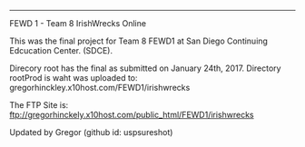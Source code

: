 *********
FEWD 1 - Team 8 IrishWrecks Online

This was the final project for Team 8 FEWD1 at San Diego Continuing Edcucation Center. (SDCE).

Direcory root has the final as submitted on January 24th, 2017.
Directory rootProd is waht was uploaded to: gregorhinckley.x10host.com/FEWD1/irishwrecks

The FTP Site is:
ftp://gregorhinckely.x10host.com/public_html/FEWD1/irishwrecks

Updated by Gregor (github id: uspsureshot)

